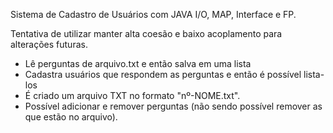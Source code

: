 Sistema de Cadastro de Usuários com JAVA I/O, MAP, Interface e FP.

Tentativa de utilizar manter alta coesão e baixo acoplamento para alterações futuras.

- Lê perguntas de arquivo.txt e então salva em uma lista<br>
- Cadastra usuários que respondem as perguntas e então é possível lista-los
- É criado um arquivo TXT no formato "nº-NOME.txt".
- Possível adicionar e remover perguntas (não sendo possível remover as que estão no arquivo).
